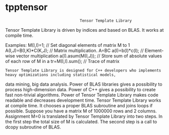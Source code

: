# tpptensor
                                     Tensor Template Library

Tensor Template Library is driven by indices and based on BLAS. It works at compile time.

Examples:
M(I,I)=1;			// Set diagonal elements of matrix M to 1
A(I,J)=B(I,K)*C(K,J);		// Matrix multiplication. A=BC
a(I)=b(I)*c(I);			// Element-wise vector multiplication
a(I).asum(M(I,J));		// Store sum of absolute values of each row of M in a
tr=M(I,I).sum();		// Trace of matrix

	Tensor Template Library is designed for C++ developers who implements heavy optimizations including statistical models,
data mining, big data analysis. Power of BLAS libraries gives a possibility to process high-dimension data. Power of C++ gives
a possibility to create fast non-trivial algorithms. Power of Tensor Template Library makes code readable and decreases
development time.
	Tensor Template Library works at compile time. It chooses a proper BLAS subroutine and joins loops if possible. 
Suppose you have a matrix M of 1000000 rows and 2 columns. Assignment M=0 is translated by Tensor Template Library into two
steps. In the first step the total size of M is calculated. The second step is a call to dcopy subroutine of BLAS.
